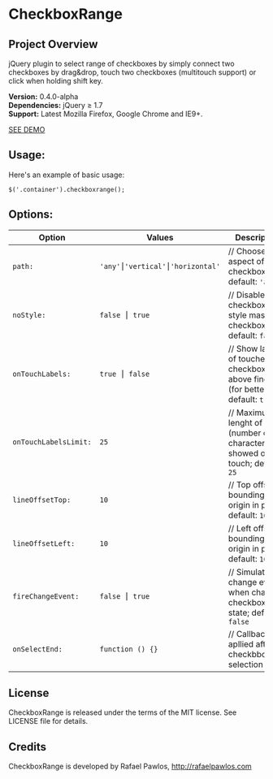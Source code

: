 CheckboxRange
=============


Project Overview
----------------

jQuery plugin to select range of checkboxes by simply connect two checkboxes by drag&drop, touch two checkboxes (multitouch support) or click when holding shift key.  

**Version:** 0.4.0-alpha  
**Dependencies:** jQuery ≥ 1.7  
**Support:** Latest Mozilla Firefox, Google Chrome and IE9+.   

[SEE DEMO](http://rafaelpawlos.com/checkboxrange)

Usage:
----------------

Here's an example of basic usage:

	$('.container').checkboxrange();


Options:
----------------

Option                | Values                              | Description
-----------------     | ----------------------------------- | -----------
`path:`               | `'any'⎮'vertical'⎮'horizontal'`     | // Choose aspect of checkboxes; default: `'any'`
`noStyle:`            | `false ⎮ true`                      | // Disable checkboxrange style mask for checkbox; default: `false`
`onTouchLabels:`      | `true ⎮ false`                      | // Show labels of touched checkbox above finger (for better UX); default: `true`
`onTouchLabelsLimit:` | `25`                                | // Maximum lenght of labels (number of characters) showed on touch; default: `25`
`lineOffsetTop:`      | `10`                                | // Top offset of bounding line origin in px; default: `10`
`lineOffsetLeft:`     | `10`                                | // Left offset of bounding line origin in px; default: `10`
`fireChangeEvent:`    | `false ⎮ true`                      | // Simulate change event when change checkbox state; default: `false`
`onSelectEnd:`        | `function () {}`                    | // Callback apllied after checkbboxes selection


License
----------------

CheckboxRange is released under the terms of the MIT license. See LICENSE file for details.


Credits
----------------

CheckboxRange is developed by Rafael Pawlos, http://rafaelpawlos.com
